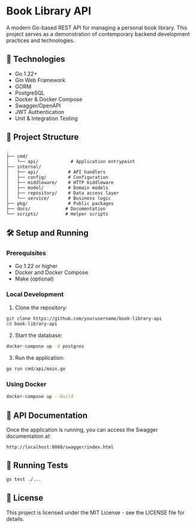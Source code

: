 # Book Library API

A modern Go-based REST API for managing a personal book library. This project serves as a demonstration of contemporary backend development practices and technologies.

## 🚀 Technologies

- Go 1.22+
- Gin Web Framework
- GORM
- PostgreSQL
- Docker & Docker Compose
- Swagger/OpenAPI
- JWT Authentication
- Unit & Integration Testing

## 📁 Project Structure

```
.
├── cmd/
│   └── api/            # Application entrypoint
├── internal/
│   ├── api/           # API handlers
│   ├── config/        # Configuration
│   ├── middleware/    # HTTP middleware
│   ├── model/         # Domain models
│   ├── repository/    # Data access layer
│   └── service/       # Business logic
├── pkg/               # Public packages
├── docs/             # Documentation
└── scripts/          # Helper scripts
```

## 🛠️ Setup and Running

### Prerequisites

- Go 1.22 or higher
- Docker and Docker Compose
- Make (optional)

### Local Development

1. Clone the repository:
```bash
git clone https://github.com/yourusername/book-library-api
cd book-library-api
```

2. Start the database:
```bash
docker-compose up -d postgres
```

3. Run the application:
```bash
go run cmd/api/main.go
```

### Using Docker

```bash
docker-compose up --build
```

## 📝 API Documentation

Once the application is running, you can access the Swagger documentation at:
```
http://localhost:8080/swagger/index.html
```

## 🧪 Running Tests

```bash
go test ./...
```

## 📜 License

This project is licensed under the MIT License - see the LICENSE file for details. 